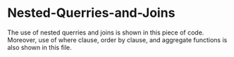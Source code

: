 # Nested-Querries-and-Joins
The use of nested querries and joins is shown in this piece of code. 
Moreover, use of where clause, order by clause, and aggregate functions is also shown in this file.
